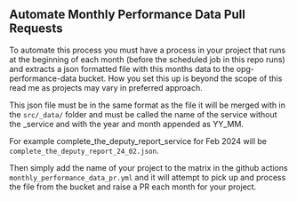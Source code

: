 ## Automate Monthly Performance Data Pull Requests

To automate this process you must have a process in your project that runs at the beginning 
of each month (before the scheduled job in this repo runs) and extracts a json formatted file with 
this months data to the opg-performance-data bucket. How you set this up is beyond the scope of this read me 
as projects may vary in preferred approach.

This json file must be in the same format as the file it will be merged with in the `src/_data/` folder and must 
be called the name of the service without the _service and with the year and month appended as YY_MM. 

For example complete_the_deputy_report_service for Feb 2024 will be `complete_the_deputy_report_24_02.json`.

Then simply add the name of your project to the matrix in the github actions `monthly_performance_data_pr.yml` and 
it will attempt to pick up and process the file from the bucket and raise a PR each month for your project.

